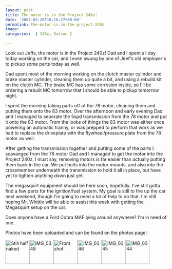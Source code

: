 ```yaml
---
layout: post
title: The motor is in the Project 240z!
date: '2007-03-26T10:26:27+00:00'
permalink: the-motor-is-in-the-project-240z
image: 
categories:  [ 240z, Datsun ]

---
```

Look out Jeffs, the motor is in the Project 240z! Dad and I spent all day today working on the car, and I even swung by one of Jeef's old employer's to pickup some parts today as well.

Dad spent most of the morning working on the clutch master cylinder and brake master cylinder, cleaning them up quite a bit, and using a rebuild kit on the clutch MC. The brake MC has some corrosion inside, so I'll be ordering a rebuilt MC tomorrow that I should be able to pickup tomorrow night. 

I spent the morning taking parts off of the 78 motor, cleaning them and putting them onto the 83 motor. Over the afternoon and early evening Dad and I managed to seperate the 5spd transmission from the 78 motor and put it onto the 83 motor. From the looks of things the 83 motor was either once powering an automatic tranny, or was prepped to perform that work as we had to replace the driveplate with the flywheel/pressure plate from the 78 motor as well.

After getting the transmission together and putting some of the parts I scavanged from the 78 motor Dad and I managed to get the motor into the Project 240z. I must say, removing motors is far easier than actually putting them back in the car. We put bolts into the motor mounts, and also into the crossmember underneath the transmission to hold it all in place, but have yet to tighten anything down just yet. 

The megasquirt equipment should be here soon, hopefully. I've still gotta find a few parts for the ignition/fuel system. My goal is still to fire up the car next weekend, though I'm going to need a lot of help to do that. I'm still hoping Mr. Whittle will be able to assist this week with getting the Megasquirt setup on the car.

Does anyone have a Ford Cobra MAF lying around anywhere? I'm in need of one.

Photos have been uploaded and can be found on the photos page!

<A class=image_link id=set_thumb_link_434601234 title="Still half naked" href="http://www.flickr.com/photos/chammond/434601234/in/set-72157594465585463/"><IMG height=75 alt="Still half naked" src="http://farm1.static.flickr.com/147/434601234_58ef1f58a1_s.jpg" width=75></A><A class=image_link id=set_thumb_link_434599950 title=IMG_0348 href="http://www.flickr.com/photos/chammond/434599950/in/set-72157594465585463/"><IMG height=75 alt=IMG_0348 src="http://farm1.static.flickr.com/176/434599950_7246302834_s.jpg" width=75></A><A class=image_link id=set_thumb_link_434599157 title="Front shot" href="http://www.flickr.com/photos/chammond/434599157/in/set-72157594465585463/"><IMG height=75 alt="Front shot" src="http://farm1.static.flickr.com/179/434599157_b7ed799d0d_s.jpg" width=75></A><A class=image_link id=set_thumb_link_434597905 title=IMG_0346 href="http://www.flickr.com/photos/chammond/434597905/in/set-72157594465585463/"><IMG height=75 alt=IMG_0346 src="http://farm1.static.flickr.com/178/434597905_4b30695c0a_s.jpg" width=75></A><A class=image_link id=set_thumb_link_434596885 title=IMG_0345 href="http://www.flickr.com/photos/chammond/434596885/in/set-72157594465585463/"><IMG height=75 alt=IMG_0345 src="http://farm1.static.flickr.com/168/434596885_c18ef8a0db_s.jpg" width=75></A><A class=image_link id=set_thumb_link_434595665 title=IMG_0344 href="http://www.flickr.com/photos/chammond/434595665/in/set-72157594465585463/"><IMG height=75 alt=IMG_0344 src="http://farm1.static.flickr.com/188/434595665_bd2b1910cd_s.jpg" width=75></A>

